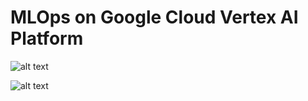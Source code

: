 # MLOps on Google Cloud Vertex AI Platform


![alt text](https://github.com/yantkgcp/vertex/blob/main/Screen%20Shot%202022-02-07%20at%202.24.12%20PM.png)



![alt text](https://github.com/yantkgcp/vertex/blob/main/Screen%20Shot%202022-02-07%20at%202.24.54%20PM.png)
